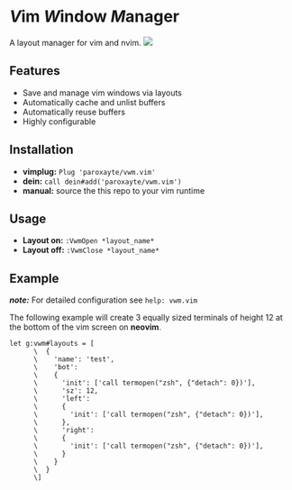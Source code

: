 # *V*im *W*indow *M*anager 

A layout manager for vim and nvim.
![](expose.gif)

## Features

* Save and manage vim windows via layouts
* Automatically cache and unlist buffers
* Automatically reuse buffers
* Highly configurable

## Installation

* **vimplug:** `Plug 'paroxayte/vwm.vim'`
* **dein:** `call dein#add('paroxayte/vwm.vim')`
* **manual:** source the this repo to your vim runtime

## Usage

* **Layout on:**  `:VwmOpen *layout_name*`
* **Layout off:** `:VwmClose *layout_name*`

## Example
  
**_note:_** For detailed configuration see `help: vwm.vim`

The following example will create 3 equally sized terminals of height 12 at the bottom of the vim
  screen on **neovim**.

```vim
let g:vwm#layouts = [
      \  {
      \    'name': 'test',
      \    'bot':
      \    {
      \      'init': ['call termopen("zsh", {"detach": 0})'],
      \      'sz': 12,
      \      'left': 
      \      {
      \        'init': ['call termopen("zsh", {"detach": 0})'],
      \      },
      \      'right':
      \      {
      \        'init': ['call termopen("zsh", {"detach": 0})'],
      \      }
      \    }
      \  }
      \]
```
